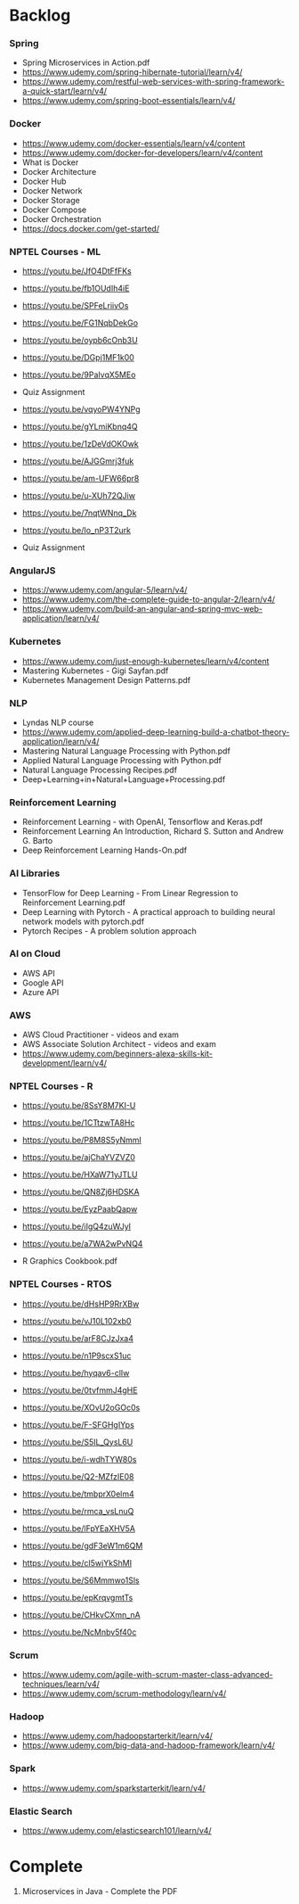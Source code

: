 # Backlog
### Spring
- Spring Microservices in Action.pdf
- https://www.udemy.com/spring-hibernate-tutorial/learn/v4/
- https://www.udemy.com/restful-web-services-with-spring-framework-a-quick-start/learn/v4/
- https://www.udemy.com/spring-boot-essentials/learn/v4/

### Docker
- https://www.udemy.com/docker-essentials/learn/v4/content
- https://www.udemy.com/docker-for-developers/learn/v4/content
- What is Docker
- Docker Architecture
- Docker Hub
- Docker Network
- Docker Storage
- Docker Compose
- Docker Orchestration
- https://docs.docker.com/get-started/

### NPTEL Courses - ML
- https://youtu.be/JfO4DtFfFKs
- https://youtu.be/fb1OUdIh4iE
- https://youtu.be/SPFeLriivOs
- https://youtu.be/FG1NqbDekGo
- https://youtu.be/oypb6cOnb3U
- https://youtu.be/DGpj1MF1k00
- https://youtu.be/9PaIvqX5MEo
- Quiz Assignment

- https://youtu.be/vqyoPW4YNPg
- https://youtu.be/gYLmiKbnq4Q
- https://youtu.be/1zDeVdOKOwk
- https://youtu.be/AJGGmrj3fuk
- https://youtu.be/am-UFW66pr8
- https://youtu.be/u-XUh72QJiw
- https://youtu.be/7nqtWNnq_Dk
- https://youtu.be/Io_nP3T2urk
- Quiz Assignment

### AngularJS
- https://www.udemy.com/angular-5/learn/v4/
- https://www.udemy.com/the-complete-guide-to-angular-2/learn/v4/
- https://www.udemy.com/build-an-angular-and-spring-mvc-web-application/learn/v4/

### Kubernetes
- https://www.udemy.com/just-enough-kubernetes/learn/v4/content
- Mastering Kubernetes - Gigi Sayfan.pdf
- Kubernetes Management Design Patterns.pdf

### NLP
- Lyndas NLP course
- https://www.udemy.com/applied-deep-learning-build-a-chatbot-theory-application/learn/v4/
- Mastering Natural Language Processing with Python.pdf
- Applied Natural Language Processing with Python.pdf
- Natural Language Processing Recipes.pdf
- Deep+Learning+in+Natural+Language+Processing.pdf

### Reinforcement Learning
- Reinforcement Learning - with OpenAI, Tensorflow and Keras.pdf
- Reinforcement Learning An Introduction, Richard S. Sutton and Andrew G. Barto
- Deep Reinforcement Learning Hands-On.pdf

### AI Libraries
- TensorFlow for Deep Learning - From Linear Regression to Reinforcement Learning.pdf
- Deep Learning with Pytorch - A practical approach to building neural network models with pytorch.pdf
- Pytorch Recipes - A problem solution approach

### AI on Cloud
- AWS API
- Google API
- Azure API

### AWS
- AWS Cloud Practitioner - videos and exam
- AWS Associate Solution Architect - videos and exam
- https://www.udemy.com/beginners-alexa-skills-kit-development/learn/v4/

### NPTEL Courses - R
- https://youtu.be/8SsY8M7KI-U
- https://youtu.be/1CTtzwTA8Hc
- https://youtu.be/P8M8S5yNmmI
- https://youtu.be/ajChaYVZVZ0

- https://youtu.be/HXaW71yJTLU
- https://youtu.be/QN8Zj6HDSKA
- https://youtu.be/EyzPaabQapw
- https://youtu.be/iIgQ4zuWJyI
- https://youtu.be/a7WA2wPvNQ4
- R Graphics Cookbook.pdf

### NPTEL Courses - RTOS
- https://youtu.be/dHsHP9RrXBw
- https://youtu.be/vJ10L102xb0
- https://youtu.be/arF8CJzJxa4
- https://youtu.be/n1P9scxS1uc
- https://youtu.be/hyqav6-clIw

- https://youtu.be/0tvfmmJ4gHE
- https://youtu.be/XOvU2oGOc0s
- https://youtu.be/F-SFGHgIYps
- https://youtu.be/S5IL_QysL6U
- https://youtu.be/i-wdhTYW80s

- https://youtu.be/Q2-MZfzIE08
- https://youtu.be/tmbprX0elm4
- https://youtu.be/rmca_vsLnuQ
- https://youtu.be/lFpYEaXHV5A
- https://youtu.be/gdF3eW1m6QM

- https://youtu.be/cI5wjYkShMI
- https://youtu.be/S6Mmmwo1Sls
- https://youtu.be/epKrqvgmtTs
- https://youtu.be/CHkvCXmn_nA
- https://youtu.be/NcMnbv5f40c

### Scrum
- https://www.udemy.com/agile-with-scrum-master-class-advanced-techniques/learn/v4/
- https://www.udemy.com/scrum-methodology/learn/v4/

### Hadoop
- https://www.udemy.com/hadoopstarterkit/learn/v4/
- https://www.udemy.com/big-data-and-hadoop-framework/learn/v4/

### Spark
- https://www.udemy.com/sparkstarterkit/learn/v4/

### Elastic Search
- https://www.udemy.com/elasticsearch101/learn/v4/


# Complete
1. Microservices in Java - Complete the PDF
